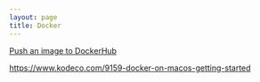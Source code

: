 ```yaml
---
layout: page
title: Docker
---
```


[Push an image to DockerHub](../docker/pushadockerimagetodocker)

https://www.kodeco.com/9159-docker-on-macos-getting-started
